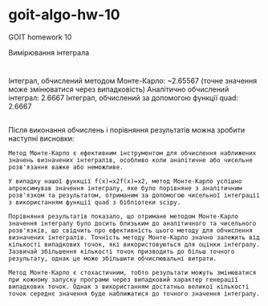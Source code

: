 # goit-algo-hw-10
GOIT homework 10

Вимірювання інтеграла

#
Інтеграл, обчислений методом Монте-Карло: ~2.65567 (точне значення може змінюватися через випадковість)
Аналітично обчислений інтеграл: 2.6667
Інтеграл, обчислений за допомогою функції quad: 2.6667

##
Після виконання обчислень і порівняння результатів можна зробити наступні висновки:

    Метод Монте-Карло є ефективним інструментом для обчислення наближених значень визначених інтегралів, особливо коли аналітичне або чисельне розв'язання важке або неможливе.

    У випадку нашої функції f(x)=x2f(x)=x2, метод Монте-Карло успішно апроксимував значення інтегралу, яке було порівняне з аналітичним розв'язком та результатом, отриманим за допомогою чисельної інтеграції з використанням функції quad з бібліотеки scipy.

    Порівняння результатів показало, що отримане методом Монте-Карло значення інтегралу було досить близьким до аналітичного та чисельного розв'язків, що свідчить про ефективність цього методу для обчислення визначених інтегралів. Точність методу Монте-Карло значно залежить від кількості випадкових точок, які використовуються для оцінки інтегралу. Зазвичай збільшення кількості точок призводить до більш точного результату, однак це може збільшити обчислювальні витрати.

    Метод Монте-Карло є стохастичним, тобто результати можуть змінюватися при кожному запуску програми через випадковий характер генерації випадкових точок. Однак з використанням достатньо великої кількості точок середнє значення буде наближатися до точного значення інтегралу.